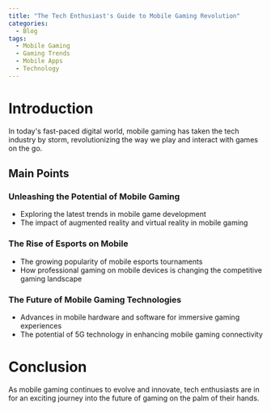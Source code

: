 ```yaml
---
title: "The Tech Enthusiast's Guide to Mobile Gaming Revolution"
categories:
  - Blog
tags:
  - Mobile Gaming
  - Gaming Trends
  - Mobile Apps
  - Technology
---
```


# Introduction
In today's fast-paced digital world, mobile gaming has taken the tech industry by storm, revolutionizing the way we play and interact with games on the go.

## Main Points
### Unleashing the Potential of Mobile Gaming
- Exploring the latest trends in mobile game development
- The impact of augmented reality and virtual reality in mobile gaming

### The Rise of Esports on Mobile
- The growing popularity of mobile esports tournaments
- How professional gaming on mobile devices is changing the competitive gaming landscape

### The Future of Mobile Gaming Technologies
- Advances in mobile hardware and software for immersive gaming experiences
- The potential of 5G technology in enhancing mobile gaming connectivity

# Conclusion
As mobile gaming continues to evolve and innovate, tech enthusiasts are in for an exciting journey into the future of gaming on the palm of their hands.